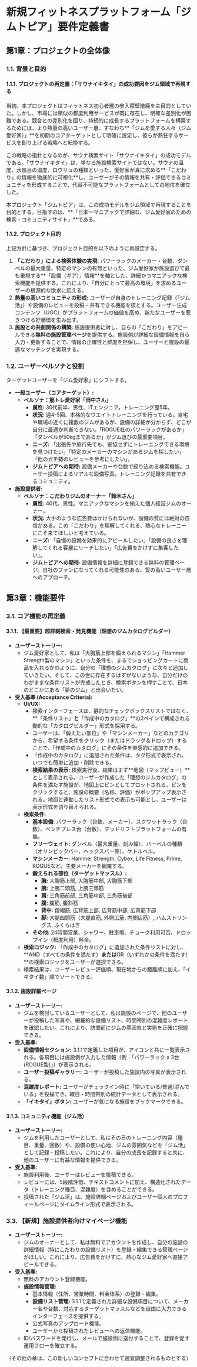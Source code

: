 # **新規フィットネスプラットフォーム「ジムトピア」要件定義書**

## **第1章：プロジェクトの全体像**

### **1.1. 背景と目的**

#### **1.1.1. プロジェクトの再定義：「サウナイキタイ」の成功要因をジム領域で再現する**

当初、本プロジェクトはフィットネス初心者層の参入障壁撤廃を主目的としていた。しかし、市場には類似の都度利用サービスが既に存在し、明確な差別化が困難である。競合との差別化を図り、持続的に成長するプラットフォームを構築するためには、より熱量の高いユーザー層、すなわち**「ジムを愛する人々（ジム愛好家）」**を初期のコアターゲットとして明確に設定し、彼らが熱狂するサービスを創り上げる戦略へと転換する。

この戦略の指針となるのが、サウナ検索サイト「サウナイキタイ」の成功モデルである。「サウナイキタイ」は、単なる施設検索サイトではない。サウナの温度、水風呂の温度、ロウリュの種類といった、愛好家が真に求める**「こだわり」の情報を徹底的に可視化**し、ユーザーがその情報を共有・評価できるコミュニティを形成することで、代替不可能なプラットフォームとしての地位を確立した。

本プロジェクト「ジムトピア」は、この成功モデルをジム領域で再現することを目的とする。目指すのは、**「日本一マニアックで詳細な、ジム愛好家のための検索・コミュニティサイト」**である。

#### **1.1.2. プロジェクト目的**

上記方針に基づき、プロジェクト目的を以下のように再設定する。

1. **「こだわり」による検索体験の実現:** パワーラックのメーカー・台数、ダンベルの最大重量、特定のマシンの有無といった、ジム愛好家が施設選びで最も重視する**「設備（ギア）」情報**を軸とした、詳細かつマニアックな検索機能を提供する。これにより、「自分にとって最高の環境」を求めるユーザーの根源的な欲求に応える。  
2. **熱量の高いコミュニティの形成:** ユーザーが自身のトレーニング記録（「ジム活」）や設備のレビューを投稿・共有できる機能を核とする。ユーザー生成コンテンツ（UGC）がプラットフォームの価値を高め、新たなユーザーを惹きつける好循環を生み出す。  
3. **施設との共創関係の構築:** 施設提供者に対し、自らの「こだわり」をアピールできる**無料の施設管理ページ**を提供する。施設側が詳細な設備情報を自ら入力・更新することで、情報の正確性と鮮度を担保し、ユーザーと施設の最適なマッチングを実現する。

### **1.2. ユーザーペルソナと役割**

ターゲットユーザーを「ジム愛好家」にシフトする。

* **一般ユーザー（コアターゲット）:**  
  * **ペルソナ：筋トレ愛好家「田中さん」**  
    * **属性:** 30代前半、男性、ITエンジニア。トレーニング歴5年。  
    * **状況:** 週4-5回、本格的なウエイトトレーニングを行っている。自宅や職場の近くに複数のジムがあるが、設備の詳細が分からず、どこが自分に最適か判断できない。「ROGUE社のパワーラックがあるか」「ダンベルが50kgまであるか」がジム選びの最重要項目。  
    * **ニーズ:** 「出張先や旅行先でも、妥協せずにトレーニングできる環境を見つけたい」「特定のメーカーのマシンがあるジムを探したい」「他のガチ勢のレビューを参考にしたい」。  
    * **ジムトピアへの期待:** 設備メーカーや台数で絞り込める検索機能。ユーザー投稿によるリアルな設備写真。トレーニング記録を共有できるコミュニティ。  
* **施設提供者:**  
  * **ペルソナ：こだわりジムのオーナー「鈴木さん」**  
    * **属性:** 40代、男性。マニアックなマシンを揃えた個人経営ジムのオーナー。  
    * **状況:** 大手のような広告費はかけられないが、設備の質には絶対の自信がある。この「こだわり」を理解してくれる、熱心なトレーニーにこそ来てほしいと考えている。  
    * **ニーズ:** 「自慢の設備を効果的にアピールしたい」「設備の良さを理解してくれる客層にリーチしたい」「広告費をかけずに集客したい」。  
    * **ジムトピアへの期待:** 設備情報を詳細に登録できる無料の管理ページ。自社のファンになってくれる可能性のある、質の高いユーザー層へのアプローチ。

## **第3章：機能要件**

### **3.1. コア機能の再定義**

#### **3.1.1. 【最重要】超詳細検索・発見機能（理想のジムカタログビルダー）**

* **ユーザーストーリー:**  
  * ジム愛好家として、私は「大胸筋上部を鍛えられるマシン」「Hammer Strength製のマシン」といった条件を、まるでショッピングカートに商品を入れるかのように、自分の「理想のジムカタログ」に次々と追加していきたい。そして、この世に存在するはずがないような、自分だけのわがままな条件リストが完成したとき、検索ボタンを押すことで、日本のどこかにある「夢のジム」と出会いたい。  
* **受入基準 (Acceptance Criteria):**  
  * **UI/UX:**  
    * 検索インターフェースは、静的なチェックボックスリストではなく、**「条件リスト」**と**「作成中のカタログ」**の2ペインで構成される動的な「カタログビルダー」形式を採用する。  
    * ユーザーは、「鍛えたい部位」や「マシンメーカー」などのカテゴリから、希望する条件をクリック（またはドラッグ＆ドロップ）することで、「作成中のカタログ」にその条件を直感的に追加できる。  
    * 「作成中のカタログ」に追加された条件は、タグ形式で表示され、いつでも簡単に追加・削除できる。  
    * **検索結果の表示:** 検索実行後、結果はまず**地図（マップビュー）**として表示される。ユーザーが作成した「理想のジムカタログ」の条件を満たす施設が、地図上にピンとしてプロットされる。ピンをクリックすると、施設の概要（名称、評価）がポップアップ表示される。地図と連動したリスト形式での表示も可能とし、ユーザーは表示形式を切り替えられる。  
  * **検索条件:**  
    * **基本設備:** パワーラック（台数、メーカー）、スクワットラック（台数）、ベンチプレス台（台数）、デッドリフトプラットフォームの有無。  
    * **フリーウェイト:** ダンベル（最大重量、刻み幅）、バーベルの種類（オリンピックバー、ヘックスバー等）、ケトルベル。  
    * **マシンメーカー:** Hammer Strength, Cybex, Life Fitness, Prime, ROGUEなど、主要メーカーを網羅する。  
    * **鍛えられる部位（ターゲットマッスル）:**  
      * **胸:** 大胸筋上部, 大胸筋中部, 大胸筋下部  
      * **腕:** 上腕二頭筋, 上腕三頭筋  
      * **肩:** 三角筋前部, 三角筋中部, 三角筋後部  
      * **腹:** 腹筋, 腹斜筋  
      * **背中:** 僧帽筋, 広背筋上部, 広背筋中部, 広背筋下部  
      * **脚:** 大腿四頭筋（大腿直筋, 外側広筋, 内側広筋）, ハムストリングス, ふくらはぎ  
    * **その他:** 24時間営業、シャワー、駐車場、チョーク利用可否、ドロップイン（都度利用）料金。  
  * **検索ロジック:** 「作成中のカタログ」に追加された条件リストに対し、**AND（すべての条件を満たす）**または**OR（いずれかの条件を満たす）**の検索ロジックをユーザーが選択できる。  
  * 検索結果は、ユーザーレビュー評価順、現在地からの距離順に加え、「イキタイ数」順でソートできる。

#### **3.1.2. 施設詳細ページ**

* **ユーザーストーリー:**  
  * ジムを検討しているユーザーとして、私は施設のページで、他のユーザーが投稿した写真や、網羅的な設備リスト、時間帯別の混雑度レポートを確認したい。これにより、訪問前にジムの雰囲気と実態を正確に把握できる。  
* **受入基準:**  
  * **設備情報セクション:** 3.1.1で定義した項目が、アイコンと共に一覧表示される。各項目には施設側が入力した情報（例：「パワーラック x 3台 (ROGUE製)」）が表示される。  
  * **ユーザー投稿ギャラリー:** ユーザーが投稿した施設内の写真が表示される。  
  * **混雑度レポート:** ユーザーがチェックイン時に「空いている/普通/混んでいる」を投稿でき、曜日・時間帯別の統計データとして表示される。  
  * **「イキタイ」ボタン:** ユーザーが気になる施設をブックマークできる。

#### **3.1.3. コミュニティ機能（ジム活）**

* **ユーザーストーリー:**  
  * ジムを利用したユーザーとして、私はその日のトレーニング内容（種目、重量、回数）や、設備の使い心地、ジムの雰囲気などを「ジム活」として記録・投稿したい。これにより、自分の成長を記録すると共に、他のユーザーに有益な情報を提供できる。  
* **受入基準:**  
  * 施設利用後、ユーザーはレビューを投稿できる。  
  * レビューには、5段階評価、テキストコメントに加え、構造化されたデータ（トレーニング種目、混雑度）を含めることができる。  
  * 投稿された「ジム活」は、施設詳細ページおよびユーザー個人のプロフィールページにタイムライン形式で表示される。

### **3.3. 【新規】施設提供者向けマイページ機能**

* **ユーザーストーリー:**  
  * ジムのオーナーとして、私は無料でアカウントを作成し、自分の施設の詳細情報（特にこだわりの設備リスト）を登録・編集できる管理ページがほしい。これにより、広告費をかけずに、熱心なジム愛好家へ直接アピールできる。  
* **受入基準:**  
  * 無料のアカウント登録機能。  
  * **施設情報管理:**  
    * 基本情報（住所、営業時間、料金体系）の登録・編集。  
    * **設備リスト管理:** 3.1.1で定義された詳細な設備項目について、メーカー名や台数、対応するターゲットマッスルなどを自由に入力できるインターフェースを提供する。  
    * 公式写真のアップロード機能。  
    * ユーザーから投稿されたレビューへの返信機能。  
  * ID/パスワードを発行し、メールで施設側に送付することで、登録を促す運用フローを確立する。

（その他の章は、この新しいコンセプトに合わせて適宜調整されるものとする）